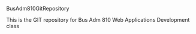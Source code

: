BusAdm810GitRepository

This is the GIT repository for Bus Adm 810 Web Applications Development class
